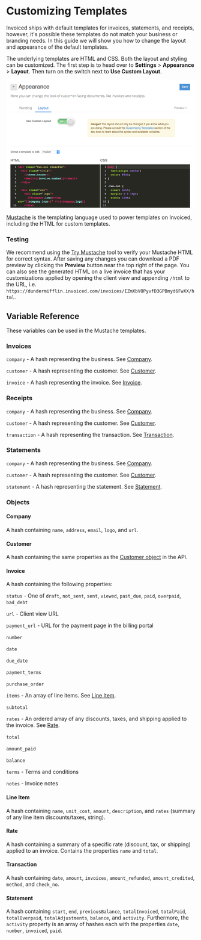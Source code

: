 # Customizing Templates

Invoiced ships with default templates for invoices, statements, and receipts, however, it's possible these templates do not match your business or branding needs. In this guide we will show you how to change the layout and appearance of the default templates.

The underlying templates are HTML and CSS. Both the layout and styling can be customized. The first step is to head over to **Settings** > **Appearance** > **Layout**. Then turn on the switch next to **Use Custom Layout**.

![Customizable Invoice Templates](../img/customizable-invoice-templates.png)

[Mustache](https://mustache.github.io/mustache.5.html) is the templating language used to power templates on Invoiced, including the HTML for custom templates.

### Testing

We recommend using the [Try Mustache](http://trymustache.com/) tool to verify your Mustache HTML for correct syntax. After saving any changes you can download a PDF preview by clicking the **Preview** button near the top right of the page. You can also see the generated HTML on a live invoice that has your customizations applied by opening the client view and appending `/html` to the URL, i.e. `https://dundermifflin.invoiced.com/invoices/IZmXbVOPyvfD3GPBmyd6FwXX/html`.

## Variable Reference

These variables can be used in the Mustache templates.

### Invoices

`company` - A hash representing the business. See [Company](#company).

`customer` - A hash representing the customer. See [Customer](#customer).

`invoice` - A hash representing the invoice. See [Invoice](#invoice).

### Receipts

`company` - A hash representing the business. See [Company](#company).

`customer` - A hash representing the customer. See [Customer](#customer).

`transaction` - A hash representing the transaction. See [Transaction](#transaction).

### Statements

`company` - A hash representing the business. See [Company](#company).

`customer` - A hash representing the customer. See [Customer](#customer).

`statement` - A hash representing the statement. See [Statement](#statement).

### Objects

#### Company

A hash containing `name`, `address`, `email`, `logo`, and `url`.

#### Customer

A hash containing the same properties as the [Customer object](/docs/api/#customer-object) in the API.

#### Invoice

A hash containing the following properties:

`status` - One of `draft`, `not_sent`, `sent`, `viewed`, `past_due`, `paid`, `overpaid`, `bad_debt`

`url` - Client view URL

`payment_url` - URL for the payment page in the billing portal

`number`

`date`

`due_date`

`payment_terms`

`purchase_order`

`items` - An array of line items. See [Line Item](#line-item).

`subtotal`

`rates` - An ordered array of any discounts, taxes, and shipping applied to the invoice. See [Rate](#rate).

`total`

`amount_paid`

`balance`

`terms` - Terms and conditions

`notes` - Invoice notes

#### Line Item

A hash containing `name`, `unit_cost`, `amount`, `description`, and `rates` (summary of any line item discounts/taxes, string).

#### Rate

A hash containing a summary of a specific rate (discount, tax, or shipping) applied to an invoice. Contains the properties `name` and `total`.

#### Transaction

A hash containing `date`, `amount`, `invoices`, `amount_refunded`, `amount_credited`, `method`, and `check_no`.

#### Statement

A hash containing `start`, `end`, `previousBalance`, `totalInvoiced`, `totalPaid`, `totalOverpaid`, `totalAdjustments`, `balance`, and `activity`. Furthermore, the `activity` property is an array of hashes each with the properties `date`, `number`, `invoiced`, `paid`.
